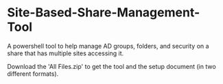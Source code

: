 # Site-Based-Share-Management-Tool
A powershell tool to help manage AD groups, folders, and security on a share that has multiple sites accessing it.

Download the 'All Files.zip' to get the tool and the setup document (in two different formats).

